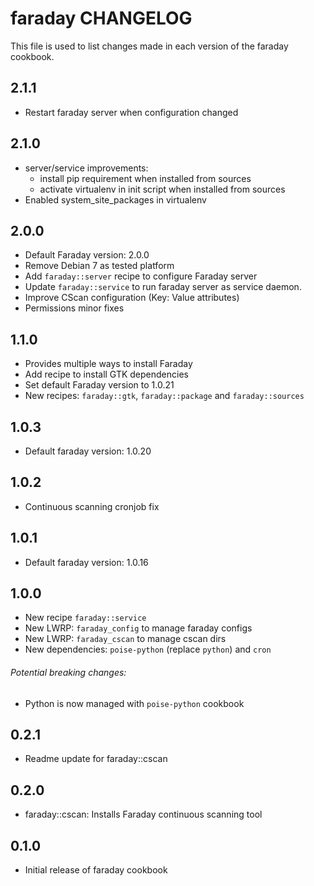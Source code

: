 faraday CHANGELOG
=================

This file is used to list changes made in each version of the faraday cookbook.

2.1.1
-----
- Restart faraday server when configuration changed

2.1.0
-----
- server/service improvements:
  - install pip requirement when installed from sources
  - activate virtualenv in init script when installed from sources
- Enabled system_site_packages in virtualenv

2.0.0
-----
- Default Faraday version: 2.0.0
- Remove Debian 7 as tested platform
- Add `faraday::server` recipe to configure Faraday server
- Update `faraday::service` to run faraday server as service daemon.
- Improve CScan configuration (Key: Value attributes)
- Permissions minor fixes

1.1.0
-----
- Provides multiple ways to install Faraday
- Add recipe to install GTK dependencies
- Set default Faraday version to 1.0.21
- New recipes: `faraday::gtk`, `faraday::package` and `faraday::sources`

1.0.3
-----
- Default faraday version: 1.0.20

1.0.2
-----
- Continuous scanning cronjob fix

1.0.1
-----
- Default faraday version: 1.0.16

1.0.0
-----
- New recipe `faraday::service`
- New LWRP: `faraday_config` to manage faraday configs
- New LWRP: `faraday_cscan` to manage cscan dirs
- New dependencies: `poise-python` (replace `python`) and `cron`

###### Potential breaking changes:
- Python is now managed with `poise-python` cookbook

0.2.1
-----
- Readme update for faraday::cscan

0.2.0
-----
- faraday::cscan: Installs Faraday continuous scanning tool

0.1.0
-----
- Initial release of faraday cookbook
